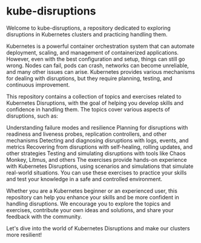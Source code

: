 # kube-disruptions
Welcome to kube-disruptions, a repository dedicated to exploring disruptions in Kubernetes clusters and practicing handling them.

Kubernetes is a powerful container orchestration system that can automate deployment, scaling, and management of containerized applications. However, even with the best configuration and setup, things can still go wrong. Nodes can fail, pods can crash, networks can become unreliable, and many other issues can arise. Kubernetes provides various mechanisms for dealing with disruptions, but they require planning, testing, and continuous improvement.

This repository contains a collection of topics and exercises related to Kubernetes Disruptions, with the goal of helping you develop skills and confidence in handling them. The topics cover various aspects of disruptions, such as:

Understanding failure modes and resilience
Planning for disruptions with readiness and liveness probes, replication controllers, and other mechanisms
Detecting and diagnosing disruptions with logs, events, and metrics
Recovering from disruptions with self-healing, rolling updates, and other strategies
Testing and simulating disruptions with tools like Chaos Monkey, Litmus, and others
The exercises provide hands-on experience with Kubernetes Disruptions, using scenarios and simulations that simulate real-world situations. You can use these exercises to practice your skills and test your knowledge in a safe and controlled environment.

Whether you are a Kubernetes beginner or an experienced user, this repository can help you enhance your skills and be more confident in handling disruptions. We encourage you to explore the topics and exercises, contribute your own ideas and solutions, and share your feedback with the community.

Let's dive into the world of Kubernetes Disruptions and make our clusters more resilient!

